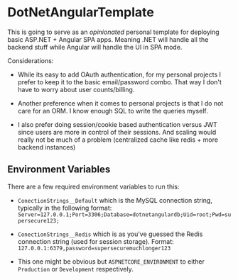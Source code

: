 # DotNetAngularTemplate

This is going to serve as an *opinionated* personal template for deploying basic ASP.NET + Angular SPA apps. Meaning .NET will handle all the backend stuff while Angular will handle the UI in SPA mode.

Considerations:
* While its easy to add OAuth authentication, for my personal projects I prefer to keep it to the basic email/password combo. That way I don't have to worry about user counts/billing.

* Another preference when it comes to personal projects is that I do not care for an ORM. I know enough SQL to write the queries myself.

* I also prefer doing session/cookie based authentication versus JWT since users are more in control of their sessions. And scaling would really not be much of a problem (centralized cache like redis + more backend instances)

## Environment Variables

There are a few required environment variables to run this:
* `ConectionStrings__Default` which is the MySQL connection string, typically in the following format: `Server=127.0.0.1;Port=3306;Database=dotnetangulardb;Uid=root;Pwd=supersecure123;`

* `ConectionStrings__Redis` which is as you've guessed the Redis connection string (used for session storage). Format: `127.0.0.1:6379,password=supersecuremuchlonger123`

* This one might be obvious but `ASPNETCORE_ENVIRONMENT` to either `Production` or `Development` respectively.